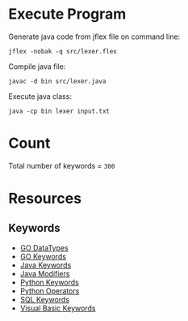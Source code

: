 # Execute Program

Generate java code from jflex file on command line:
```PS
jflex -nobak -q src/lexer.flex
```

Compile java file:
```PS
javac -d bin src/lexer.java
```

Execute java class:
```PS
java -cp bin lexer input.txt
```

# Count

Total number of keywords = `300`

# Resources
<!---
## Packages/Libs
TODO. Add this info
--->

## Keywords

- [GO DataTypes](https://www.geeksforgeeks.org/data-types-in-go/)
- [GO Keywords](https://go.dev/ref/spec#Keywords)
- [Java Keywords](https://www.w3schools.com/java/java_ref_keywords.asp)
- [Java Modifiers](https://www.w3schools.com/java/java_modifiers.asp)
- [Python Keywords](https://www.w3schools.com/python/python_ref_keywords.asp)
- [Python Operators](https://www.w3schools.com/python/python_operators.asp)
- [SQL Keywords](https://www.w3schools.com/sql/sql_ref_keywords.asp)
- [Visual Basic Keywords](https://learn.microsoft.com/en-us/dotnet/visual-basic/language-reference/keywords/)